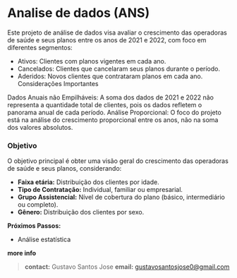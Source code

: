 Analise de dados (ANS)
==============================

Este projeto de análise de dados visa avaliar o crescimento das operadoras de saúde e seus planos entre os anos de 2021 e 2022, com foco em diferentes segmentos:

* Ativos: Clientes com planos vigentes em cada ano.
* Cancelados: Clientes que cancelaram seus planos durante o período.
* Aderidos: Novos clientes que contrataram planos em cada ano.
Considerações Importantes

Dados Anuais não Empilháveis: A soma dos dados de 2021 e 2022 não representa a quantidade total de clientes, pois os dados refletem o panorama anual de cada período.
Análise Proporcional: O foco do projeto está na análise do crescimento proporcional entre os anos, não na soma dos valores absolutos.

### Objetivo

O objetivo principal é obter uma visão geral do crescimento das operadoras de saúde e seus planos, considerando:

* **Faixa etária:** Distribuição dos clientes por idade.
* **Tipo de Contratação:** Individual, familiar ou empresarial.
* **Grupo Assistencial:** Nível de cobertura do plano (básico, intermediário ou completo).
* **Gênero:** Distribuição dos clientes por sexo.

**Próximos Passos:**
* Análise estatística

**more info** <br>
> **contact:** Gustavo Santos Jose
> **email:** gustavosantosjose0@gmail.com